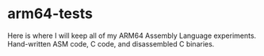 # arm64-tests
Here is where I will keep all of my ARM64 Assembly Language experiments. Hand-written ASM code, C code, and disassembled C binaries.
